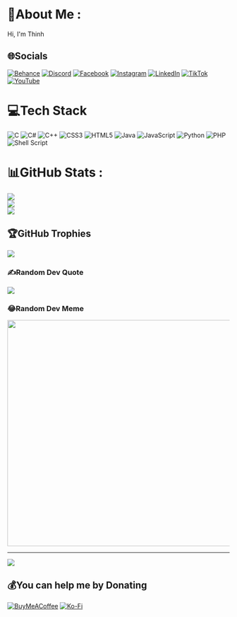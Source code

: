 
# 💫About Me :
Hi, I'm Thinh

## 🌐Socials
[![Behance](https://img.shields.io/badge/Behance-1769ff?logo=behance&logoColor=white)](https://behance.net/duythinhcoder) [![Discord](https://img.shields.io/badge/Discord-%237289DA.svg?logo=discord&logoColor=white)](htttps://discord.gg/duythinhcoder) [![Facebook](https://img.shields.io/badge/Facebook-%231877F2.svg?logo=Facebook&logoColor=white)](https://facebook.com/DT.AnThitNguoiLun) [![Instagram](https://img.shields.io/badge/Instagram-%23E4405F.svg?logo=Instagram&logoColor=white)](https://instagram.com/dthhn.uyi_) [![LinkedIn](https://img.shields.io/badge/LinkedIn-%230077B5.svg?logo=linkedin&logoColor=white)](https://linkedin.com/in/duythinhcoder) [![TikTok](https://img.shields.io/badge/TikTok-%23000000.svg?logo=TikTok&logoColor=white)](https://tiktok.com/@dthinh.user) [![YouTube](https://img.shields.io/badge/YouTube-%23FF0000.svg?logo=YouTube&logoColor=white)](https://youtube.com/c/pu3yuri) 

# 💻Tech Stack
![C](https://img.shields.io/badge/c-%2300599C.svg?style=plastic&logo=c&logoColor=white) ![C#](https://img.shields.io/badge/c%23-%23239120.svg?style=plastic&logo=c-sharp&logoColor=white) ![C++](https://img.shields.io/badge/c++-%2300599C.svg?style=plastic&logo=c%2B%2B&logoColor=white) ![CSS3](https://img.shields.io/badge/css3-%231572B6.svg?style=plastic&logo=css3&logoColor=white) ![HTML5](https://img.shields.io/badge/html5-%23E34F26.svg?style=plastic&logo=html5&logoColor=white) ![Java](https://img.shields.io/badge/java-%23ED8B00.svg?style=plastic&logo=java&logoColor=white) ![JavaScript](https://img.shields.io/badge/javascript-%23323330.svg?style=plastic&logo=javascript&logoColor=%23F7DF1E) ![Python](https://img.shields.io/badge/python-3670A0?style=plastic&logo=python&logoColor=ffdd54) ![PHP](https://img.shields.io/badge/php-%23777BB4.svg?style=plastic&logo=php&logoColor=white) ![Shell Script](https://img.shields.io/badge/shell_script-%23121011.svg?style=plastic&logo=gnu-bash&logoColor=white)
# 📊GitHub Stats :
![](https://github-readme-stats.vercel.app/api?username=duythinhcoder&theme=dracula&hide_border=false&include_all_commits=true&count_private=true)<br/>
![](https://github-readme-streak-stats.herokuapp.com/?user=duythinhcoder&theme=dracula&hide_border=false)<br/>
![](https://github-readme-stats.vercel.app/api/top-langs/?username=duythinhcoder&theme=dracula&hide_border=false&include_all_commits=true&count_private=true&layout=compact)

## 🏆GitHub Trophies
![](https://github-trophies.vercel.app/?username=duythinhcoder&theme=gruvbox&no-frame=true&no-bg=true&margin-w=4)

### ✍️Random Dev Quote
![](https://quotes-github-readme.vercel.app/api?type=horizontal&theme=radical)

### 😂Random Dev Meme
<img src="https://random-memer.herokuapp.com/" width="512px"/>

---
[![](https://visitcount.itsvg.in/api?id=duythinhcoder&icon=4&color=1)](https://visitcount.itsvg.in)

  ## 💰You can help me by Donating
  [![BuyMeACoffee](https://img.shields.io/badge/Buy%20Me%20a%20Coffee-ffdd00?style=for-the-badge&logo=buy-me-a-coffee&logoColor=black)](https://buymeacoffee.com/duythinhcoder) [![Ko-Fi](https://img.shields.io/badge/Ko--fi-F16061?style=for-the-badge&logo=ko-fi&logoColor=white)](https://ko-fi.com/duythinhcoder) 

  <!-- Proudly created with GPRM ( https://gprm.itsvg.in ) -->
  
